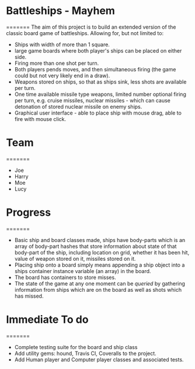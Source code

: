 # Battleships - Mayhem
=======
The aim of this project is to build an extended version of the classic board game of battleships.  Allowing for, but not limited to:  
* Ships with width of more than 1 square.
* large game boards where both player's ships can be placed on either side.
* Firing more than one shot per turn.
* Both players pends moves, and then simultaneous firing (the game could but not very likely end in a draw).
* Weapons stored on ships, so that as ships sink, less shots are available per turn.
* One time available missile type weapons, limited number optional firing per turn, e.g. cruise missiles, nuclear missiles - which can cause detonation of stored nuclear missile on enemy ships.
* Graphical user interface - able to place ship with mouse drag, able to fire with mouse click.


# Team
=======
* Joe
* Harry
* Moe
* Lucy

# Progress
=======
* Basic ship and board classes made, ships have body-parts which is an array of body-part hashes that store information about state of that body-part of the ship, including location on grid, whether it has been hit, value of weapon stored on it, missiles stored on it.
* Placing ship onto a board simply means appending a ship object into a ships container instance variable (an array) in the board.  
* The board has containers to store misses.
* The state of the game at any one moment can be _queried_ by gathering information from ships which are on the board as well as shots which has missed.

# Immediate To do
=======
* Complete testing suite for the board and ship class
* Add utility gems: hound, Travis CI, Coveralls to the project.
* Add Human player and Computer player classes and associated tests.

